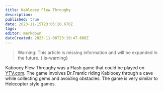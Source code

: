 ```yaml
---
title: Kablooey Flew Throughy
description: 
published: true
date: 2023-11-15T23:05:28.670Z
tags: 
editor: markdown
dateCreated: 2023-11-08T23:19:47.608Z
---
```


> Warning: This article is missing information and will be expanded in the future.
{.is-warning}


Kabooey Flew Throughy was a Flash game that could be played on [YTV.com](/Home/YTV). The game involves Dr.Frantic riding Kablooey through a cave while collecting gems and avoiding obstacles. The game is very similar to Helecopter style games.